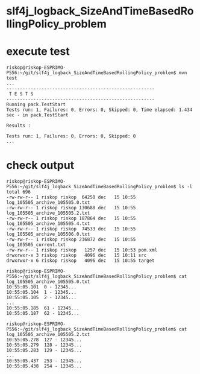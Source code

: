 # slf4j_logback_SizeAndTimeBasedRollingPolicy_problem

# execute test

    riskop@riskop-ESPRIMO-P556:~/git/slf4j_logback_SizeAndTimeBasedRollingPolicy_problem$ mvn test
    ...
    -------------------------------------------------------
     T E S T S
    -------------------------------------------------------
    Running pack.TestStart
    Tests run: 1, Failures: 0, Errors: 0, Skipped: 0, Time elapsed: 1.434 sec - in pack.TestStart

    Results :

    Tests run: 1, Failures: 0, Errors: 0, Skipped: 0
    ...
    
# check output
    riskop@riskop-ESPRIMO-P556:~/git/slf4j_logback_SizeAndTimeBasedRollingPolicy_problem$ ls -l
    total 696
    -rw-rw-r-- 1 riskop riskop  64250 dec   15 10:55 log_105505_archive_105505.0.txt
    -rw-rw-r-- 1 riskop riskop 130688 dec   15 10:55 log_105505_archive_105505.2.txt
    -rw-rw-r-- 1 riskop riskop 187864 dec   15 10:55 log_105505_archive_105505.4.txt
    -rw-rw-r-- 1 riskop riskop  74533 dec   15 10:55 log_105505_archive_105506.0.txt
    -rw-rw-r-- 1 riskop riskop 236872 dec   15 10:55 log_105505_current.txt
    -rw-rw-r-- 1 riskop riskop   1257 dec   15 10:53 pom.xml
    drwxrwxr-x 3 riskop riskop   4096 dec   15 10:11 src
    drwxrwxr-x 6 riskop riskop   4096 dec   15 10:55 target

    riskop@riskop-ESPRIMO-P556:~/git/slf4j_logback_SizeAndTimeBasedRollingPolicy_problem$ cat log_105505_archive_105505.0.txt 
    10:55:05.101  0 - 12345...
    10:55:05.104  1 - 12345...
    10:55:05.105  2 - 12345...
    ...
    10:55:05.185  61 - 12345...
    10:55:05.187  62 - 12345...

    riskop@riskop-ESPRIMO-P556:~/git/slf4j_logback_SizeAndTimeBasedRollingPolicy_problem$ cat log_105505_archive_105505.2.txt 
    10:55:05.278  127 - 12345...
    10:55:05.279  128 - 12345...
    10:55:05.283  129 - 12345...
    ...
    10:55:05.437  253 - 12345...
    10:55:05.438  254 - 12345...
